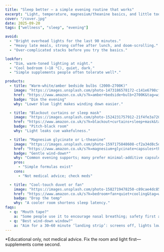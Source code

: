 ```yaml
---
title: "Sleep better — a simple evening routine that works"
excerpt: "Light, temperature, magnesium/theanine basics, and little tools that make a big difference."
cover: "/cover.jpg"
date: 2025-09-20
tags: ["wellness", "sleep", "evening"]

avoid:
  - "Bright overhead lights for the last 90 minutes."
  - "Heavy late meals, strong coffee after lunch, and doom-scrolling."
  - "Over-complicated stacks before you try the basics."

lookfor:
  - "Dim, warm-toned lighting at night."
  - "Cool bedroom (~18 °C), quiet, dark."
  - "Simple supplements people often tolerate well*."

products:
  - title: "Warm-white/amber bedside bulbs (2000–2700K)"
    image: "https://images.unsplash.com/photo-1473186578172-c141e6798cf4?q=80&w=1200"
    href: "https://www.amazon.co.uk/s?k=amber+bedside+bulb+2700K&tag=wildandwell0c-21"
    badge: "Dim the evening"
    why: "Lower blue light makes winding down easier."

  - title: "Blackout curtains or sleep mask"
    image: "https://images.unsplash.com/photo-1524231757912-21f4fe3a7200?q=80&w=1200"
    href: "https://www.amazon.co.uk/s?k=blackout+curtains+sleep+mask&tag=wildandwell0c-21"
    badge: "Pitch-black room"
    why: "Light leaks cue wakefulness."

  - title: "Magnesium glycinate or L-theanine"
    image: "https://images.unsplash.com/photo-1597175848608-cf2a34d8c5d4?q=80&w=1200"
    href: "https://www.amazon.co.uk/s?k=magnesium+glycinate+capsules+theanine&tag=wildandwell0c-21"
    badge: "Gentle wind-down*"
    why: "Common evening supports; many prefer minimal-additive capsules."
    pros:
      - "Simple formulas exist"
    cons:
      - "Not medical advice; check meds"

  - title: "Cool-touch duvet or fan"
    image: "https://images.unsplash.com/photo-1582719478250-c89cae4dc85b?q=80&w=1200"
    href: "https://www.amazon.co.uk/s?k=bedroom+fan+quiet+cooling&tag=wildandwell0c-21"
    badge: "Drop the temp"
    why: "A cooler room shortens sleep latency."
faqs:
  - q: "Mouth tape?"
    a: "Some people use it to encourage nasal breathing; safety first and avoid if you have breathing or sinus issues—ask a professional."
  - q: "Best wind-down window?"
    a: "Aim for a 30–60 minute ‘landing strip’: screens off, lights low, light stretch or reading."
---
```

*Educational only, not medical advice. Fix the room and light first—supplements come second.
